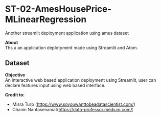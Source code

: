 # ST-02-AmesHousePrice-MLinearRegression
Another streamlit deployment application using ames dataset

**About**<br>
Ths a an application deplotyment made using Streamlit and Atom.

**Dataset**<br>
-

**Objective**<br>
An interactive web based application deployment using Streamlit, user can declare features input using web based interface.

**Credit to:**<br>
- Misra Turp (https://www.soyouwanttobeadatascientist.com/)
- Chanin Nantasenamat(https://data-professor.medium.com/)

